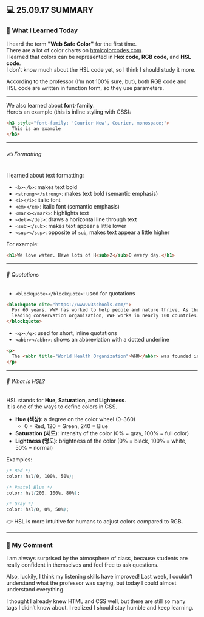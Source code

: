 ## 💻 25.09.17 SUMMARY

### 📒 What I Learned Today

I heard the term **"Web Safe Color"** for the first time.  
There are a lot of color charts on [htmlcolorcodes.com](https://htmlcolorcodes.com).  
I learned that colors can be represented in **Hex code**, **RGB code**, and **HSL code**.  
I don’t know much about the HSL code yet, so I think I should study it more.

According to the professor (I’m not 100% sure, but), both RGB code and HSL code are written in function form, so they use parameters.

---

We also learned about **font-family**.  
Here’s an example (this is inline styling with CSS):

```html
<h3 style="font-family: 'Courier New', Courier, monospace;">
  This is an example
</h3>
```

---

###### ✍️ Formatting

I learned about text formatting:

- `<b></b>`: makes text bold
- `<strong></strong>`: makes text bold (semantic emphasis)
- `<i></i>`: italic font
- `<em></em>`: italic font (semantic emphasis)
- `<mark></mark>`: highlights text
- `<del></del>`: draws a horizontal line through text
- `<sub></sub>`: makes text appear a little lower
- `<sup></sup>`: opposite of `sub`, makes text appear a little higher

For example:

```html
<h1>We love water. Have lots of H<sub>2</sub>O every day.</h1>
```

---

###### 📜 Quotations

- `<blockquote></blockquote>`: used for quotations

```html
<blockquote cite="https://www.w3schools.com/">
  For 60 years, WWF has worked to help people and nature thrive. As the world's
  leading conservation organization, WWF works in nearly 100 countries.
</blockquote>
```

- `<q></q>`: used for short, inline quotations
- `<abbr></abbr>`: shows an abbreviation with a dotted underline

```html
<p>
  The <abbr title="World Health Organization">WHO</abbr> was founded in 1948.
</p>
```

---

###### 🎨 What is HSL?

HSL stands for **Hue, Saturation, and Lightness**.  
It is one of the ways to define colors in CSS.

- **Hue (색상)**: a degree on the color wheel (0–360)
  - 0 = Red, 120 = Green, 240 = Blue
- **Saturation (채도)**: intensity of the color (0% = gray, 100% = full color)
- **Lightness (명도)**: brightness of the color (0% = black, 100% = white, 50% = normal)

Examples:

```css
/* Red */
color: hsl(0, 100%, 50%);

/* Pastel Blue */
color: hsl(200, 100%, 80%);

/* Gray */
color: hsl(0, 0%, 50%);
```

👉 HSL is more intuitive for humans to adjust colors compared to RGB.

---

### 🌟 My Comment

I am always surprised by the atmosphere of class, because students are really confident in themselves and feel free to ask questions.

Also, luckily, I think my listening skills have improved! Last week, I couldn’t understand what the professor was saying, but today I could almost understand everything.

I thought I already knew HTML and CSS well, but there are still so many tags I didn’t know about. I realized I should stay humble and keep learning.
